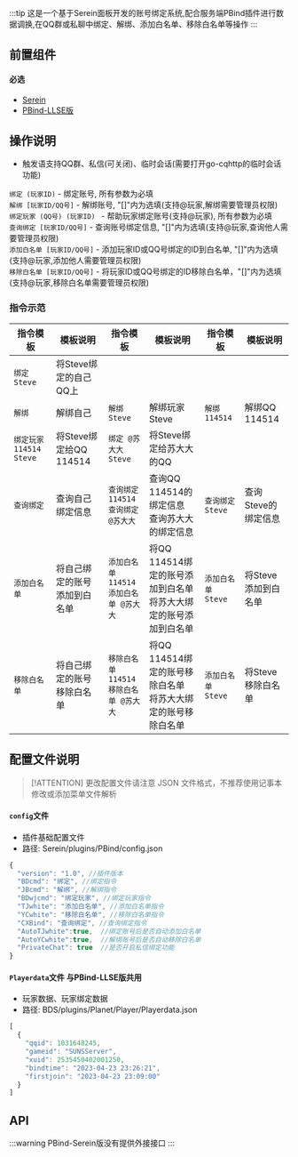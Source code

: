 :::tip
这是一个基于Serein面板开发的账号绑定系统,配合服务端PBind插件进行数据调换,在QQ群或私聊中绑定、解绑、添加白名单、移除白名单等操作
:::

## 前置组件
#### 必选
- [Serein](https://serein.cc/)
- [PBind-LLSE版](https://www.minebbs.com/resources/pbind.4211/)

## 操作说明
- 触发语支持QQ群、私信(可关闭)、临时会话(需要打开go-cqhttp的临时会话功能)

`绑定 (玩家ID)` - 绑定账号, 所有参数为必填  
`解绑 [玩家ID/QQ号]` - 解绑账号, "[]"内为选填(支持@玩家,解绑需要管理员权限)  
`绑定玩家 (QQ号) (玩家ID) ` - 帮助玩家绑定账号(支持@玩家), 所有参数为必填  
`查询绑定 [玩家ID/QQ号]` - 查询账号绑定信息, "[]"内为选填(支持@玩家,查询他人需要管理员权限)  
`添加白名单 [玩家ID/QQ号]` - 添加玩家ID或QQ号绑定的ID到白名单, "[]"内为选填(支持@玩家,添加他人需要管理员权限)  
`移除白名单 [玩家ID/QQ号]` - 将玩家ID或QQ号绑定的ID移除白名单，"[]"内为选填(支持@玩家,移除白名单需要管理员权限)  

### 指令示范
|指令模板|模板说明|指令模板|模板说明|指令模板|模板说明|
|--|--|--|--|--|--|
|`绑定 Steve`|将Steve绑定的自己QQ上|||||
|`解绑`|解绑自己|`解绑 Steve`|解绑玩家Steve|`解绑 114514`|解绑QQ 114514|
|`绑定玩家 114514 Steve`|将Steve绑定给QQ 114514|`绑定 @苏大大 Steve`|将Steve绑定给苏大大的QQ|||
|`查询绑定`|查询自己绑定信息|`查询绑定 114514`<br>`查询绑定 @苏大大`|查询QQ 114514的绑定信息<br>查询苏大大的绑定信息|`查询绑定 Steve`|查询Steve的绑定信息|
|`添加白名单`|将自己绑定的账号添加到白名单|`添加白名单 114514`<br>`添加白名单 @苏大大`|将QQ 114514绑定的账号添加到白名单<br>将苏大大绑定的账号添加到白名单|`添加白名单 Steve`|将Steve添加到白名单|
|`移除白名单`|将自己绑定的账号移除白名单|`移除白名单 114514`<br>`移除白名单 @苏大大`|将QQ 114514绑定的账号移除白名单<br>将苏大大绑定的账号移除白名单|`添加白名单 Steve`|将Steve移除白名单|



## 配置文件说明

> [!ATTENTION] 更改配置文件请注意 JSON 文件格式，不推荐使用记事本修改或添加菜单文件解析

#### `config`文件

- 插件基础配置文件
- 路径: Serein/plugins/PBind/config.json
```js
{
  "version": "1.0", //插件版本
  "BDcmd": "绑定", //绑定指令
  "JBcmd": "解绑", //解绑指令
  "BDwjcmd": "绑定玩家", //绑定玩家指令
  "TJwhite": "添加白名单", //添加白名单指令
  "YCwhite": "移除白名单", //移除白名单指令
  "CXBind": "查询绑定", //查询绑定指令
  "AutoTJwhite":true,  //绑定账号后是否自动添加白名单
  "AutoYCwhite":true,  //解绑账号后是否自动移除白名单
  "PrivateChat": true  //是否开启私信绑定功能
}
```

#### `Playerdata`文件 与PBind-LLSE版共用

- 玩家数据、玩家绑定数据
- 路径: BDS/plugins/Planet/Player/Playerdata.json
```js
[
  {
    "qqid": 1031648245,
    "gameid": "SUNSServer",
    "xuid": 2535450402001250,
    "bindtime": "2023-04-23 23:26:21",
    "firstjoin": "2023-04-23 23:09:00"
  }
]
```

## API

:::warning
PBind-Serein版没有提供外接接口
:::